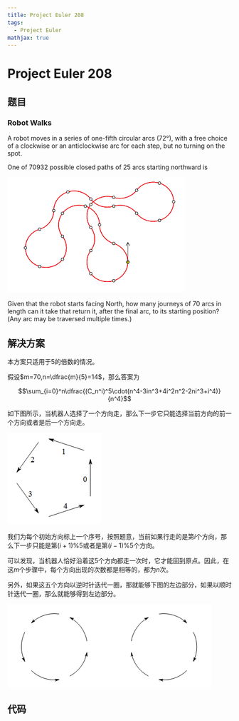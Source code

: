 ```yaml
---
title: Project Euler 208
tags:
  - Project Euler
mathjax: true
---
```

<escape><!-- more --></escape>
    

# Project Euler 208
## 题目
### Robot Walks

A robot moves in a series of one-fifth circular arcs ($72°$), with a free choice of a clockwise or an anticlockwise arc for each step, but no turning on the spot.

One of $70932$ possible closed paths of $25$ arcs starting northward is

![](../images/p208_robotwalk.gif)

Given that the robot starts facing North, how many journeys of $70$ arcs in length can it take that return it, after the final arc, to its starting position?(Any arc may be traversed multiple times.) 


## 解决方案

本方案只适用于$5$的倍数的情况。

假设$m=70,n=\dfrac{m}{5}=14$，那么答案为

$$\sum_{i=0}^n\dfrac{(C_n^i)^5\cdot(n^4-3in^3+4i^2n^2-2ni^3+i^4)}{n^4}$$

如下图所示，当机器人选择了一个方向走，那么下一步它只能选择当前方向的前一个方向或者是后一个方向走。

![](../images/p208-1.png)

我们为每个初始方向标上一个序号，按照题意，当前如果行走的是第$i$个方向，那么下一步只能是第$(i+1)\% 5$或者是第$(i-1)\%5$个方向。

可以发现，当机器人恰好沿着这$5$个方向都走一次时，它才能回到原点。因此，在这$m$个步骤中，每个方向出现的次数都是相等的，都为$n$次。

另外，如果这五个方向以逆时针迭代一圈，那就能够下图的左边部分，如果以顺时针迭代一圈，那么就能够得到左边部分。

![](../images/p208-2.png)

## 代码


